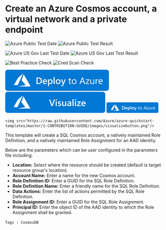 # Create an Azure Cosmos account, a virtual network and a private endpoint

![Azure Public Test Date](https://azurequickstartsservice.blob.core.windows.net/badges/101-cosmosdb-sql-rbac/PublicLastTestDate.svg)
![Azure Public Test Result](https://azurequickstartsservice.blob.core.windows.net/badges/101-cosmosdb-sql-rbac/PublicDeployment.svg)

![Azure US Gov Last Test Date](https://azurequickstartsservice.blob.core.windows.net/badges/101-cosmosdb-sql-rbac/FairfaxLastTestDate.svg)
![Azure US Gov Last Test Result](https://azurequickstartsservice.blob.core.windows.net/badges/101-cosmosdb-sql-rbac/FairfaxDeployment.svg)

![Best Practice Check](https://azurequickstartsservice.blob.core.windows.net/badges/101-cosmosdb-sql-rbac/BestPracticeResult.svg)
![Cred Scan Check](https://azurequickstartsservice.blob.core.windows.net/badges/101-cosmosdb-sql-rbac/CredScanResult.svg)

[![Deploy To Azure](https://raw.githubusercontent.com/Azure/azure-quickstart-templates/master/1-CONTRIBUTION-GUIDE/images/deploytoazure.svg?sanitize=true)](https://portal.azure.com/#create/Microsoft.Template/uri/https%3A%2F%2Fraw.githubusercontent.com%2FAzure%2Fazure-quickstart-templates%2Fmaster%2F101-cosmosdb-sql-rbac%2Fazuredeploy.json)  [![Visualize](https://raw.githubusercontent.com/Azure/azure-quickstart-templates/master/1-CONTRIBUTION-GUIDE/images/visualizebutton.svg?sanitize=true)](http://armviz.io/#/?load=https%3A%2F%2Fraw.githubusercontent.com%2FAzure%2Fazure-quickstart-templates%2Fmaster%2F101-cosmosdb-sql-rbac%2Fazuredeploy.json)
    <img src="https://raw.githubusercontent.com/Azure/azure-quickstart-templates/master/1-CONTRIBUTION-GUIDE/images/deploytoazure.png"/>

    <img src="https://raw.githubusercontent.com/Azure/azure-quickstart-templates/master/1-CONTRIBUTION-GUIDE/images/visualizebutton.png"/>

This template will create a SQL Cosmos account, a natively maintained Role Definition, and a natively maintained Role Assignment for an AAD identity.

Below are the parameters which can be user configured in the parameters file including:

- **Location:** Select where the resource should be created (default is target resource group's location).
- **Account Name:** Enter a name for the new Cosmos account.
- **Role Definition ID:** Enter a GUID for the SQL Role Definition.
- **Role Definition Name:** Enter a friendly name for the SQL Role Definition. 
- **Data Actions:** Enter the list of actions permitted by the SQL Role Definition.
- **Role Assignment ID:** Enter a GUID for the SQL Role Assignment.
- **Principal ID:** Enter the object ID of the AAD identity to which the Role Assignment shall be granted.

`Tags : CosmosDB`


